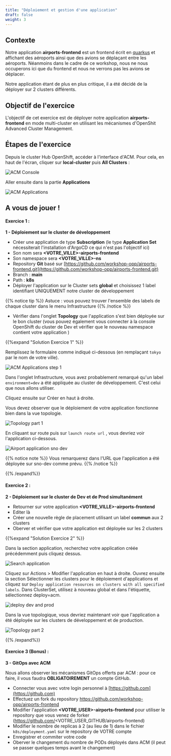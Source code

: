 ```yaml
---
title: "Déploiement et gestion d'une application"
draft: false
weight: 3
---
```



## Contexte

Notre application **airports-frontend** est un frontend écrit en [quarkus](https://quarkus.io) et affichant des aéroports ainsi que des avions se déplaçant entre les aéroports. Néanmoins dans le cadre de ce workshop, nous ne nous occuperons ici que du frontend et nous ne verrons pas les avions se déplacer.

Notre application étant de plus en plus critique, il a été décidé de la déployer sur 2 clusters différents.


## Objectif de l'exercice

L'objectif de cet exercice est de déployer notre application **airports-frontend** en mode multi-cluster en utilisant les mécanismes d'OpenShit Advanced Cluster Management.

## Étapes de l'exercice

Depuis le cluster Hub OpenShift, accéder à l'interface d'ACM.
Pour cela, en haut de l'écran, cliquer sur **local-cluster** puis **All Clusters** :

![ACM Console](/OPP-2023-lab-instruction.github.io/images/acm-startconsole.png)


Aller ensuite dans la partie **Applications** 

![ACM Applications](/OPP-2023-lab-instruction.github.io/images/acm-applications.png)


## A vous de jouer !


#### Exercice 1 : 
__1 - Déploiement sur le cluster de développement__
- Créer une application de type **Subscription**  (le type **Application Set** nécessiterait l'installation d'ArgoCD ce qui n'est pas l'objectif ici)
- Son nom sera **<VOTRE_VILLE>-airports-frontend**
- Son namespace sera **<VOTRE_VILLE>-ns**
- Repository **Git** basé sur [https://github.com/workshop-opp/airports-frontend.git](https://github.com/workshop-opp/airports-frontend.git)
- Branch : **main**
- Path : **k8s**
- Déployer l'application sur le Cluster sets **global** et choisissez 1 label identifiant UNIQUEMENT notre cluster de développement 

{{% notice tip %}}
Astuce : vous pouvez trouver l'ensemble des labels de chaque cluster dans le menu Infrastructure
{{% /notice %}}

- Vérifier dans l'onglet **Topology** que l'application s'est bien déployée sur le bon cluster (vous pouvez également vous connecter à la console OpenShift du cluster de Dev et vérifier que le nouveau namespace contient votre application )


{{%expand "Solution Exercice 1" %}}

Remplissez le formulaire comme indiqué ci-dessous (en remplaçant `tokyo` par le nom de votre ville).

![ACM Applications step 1](/OPP-2023-lab-instruction.github.io/images/create-application-step-1.png)

Dans l'onglet Infrastructure, vous avez probablement remarqué qu'un label `environment=dev` a été appliquée au cluster de développement. C'est celui que nous allons utiliser.


Cliquez ensuite sur Créer en haut à droite.

Vous devez observer que le déploiement de votre application fonctionne bien dans la vue topologie.

![Topology part 1 ](/OPP-2023-lab-instruction.github.io/images/topology-part1.png)

En cliquant sur route puis sur `launch route url` , vous devriez voir l'application ci-dessous.

![Airport application sno dev](/OPP-2023-lab-instruction.github.io/images/airport-application-sno-dev.png)

{{% notice note %}}
Vous remarquerez dans l'URL que l'application a été déployée sur sno-dev comme prévu.
{{% /notice %}}


{{% /expand%}}

#### Exercice 2 :
__2 - Déploiement sur le cluster de Dev et de Prod simultanément__

- Retourner sur votre application **<VOTRE_VILLE>-airports-frontend**
- Editer là
- Créer une nouvelle règle de placement utilisant un label **commun** aux 2 clusters
- Oberver et vérifier que votre application est déployée sur les 2 clusters

{{%expand "Solution Exercice 2" %}}

Dans la section application, recherchez votre application créée précédemment puis cliquez dessus.

![Search application](/OPP-2023-lab-instruction.github.io/images/application-search.png)

Cliquez sur Actions > Modifier l'application en haut à droite. Ouvrez ensuite la section Sélectionner les clusters pour le déploiement d'applications et cliquez sur `Deploy application resources on clusters with all specified labels`. Dans ClusterSet, utilisez à nouveau global et dans l'étiquette, sélectionnez deploy=acm.



![deploy dev and prod](/OPP-2023-lab-instruction.github.io/images/deploy-dev-and-prod.png)

Dans la vue topologique, vous devriez maintenant voir que l'application a été déployée sur les clusters de développement et de production.

![Topology part 2](/OPP-2023-lab-instruction.github.io/images/topology-part2.png)



{{% /expand%}}

#### Exercice 3 (Bonus) :
__3 - GitOps avec ACM__

Nous allons observer les mécanismes GitOps offerts par ACM : pour ce faire, il vous faudra **OBLIGATOIREMENT** un compte GitHub.
- Connecter vous avec votre login personnel à [https://github.com](https://github.com)
- Effectuez un fork du repository https://github.com/workshop-opp/airports-frontend
- Modifier l'application **<VOTRE_USER>-airports-frontend** pour utiliser le repository que vous venez de forker (https://github.com/<VOTRE_USER_GITHUB/airports-frontend)
- Modifier le nombre de replicas à 2 (au lieu de 1) dans le fichier `k8s/deployment.yaml` sur le repository de VOTRE compte
- Enregistrer et commiter votre code
- Oberver le changement du nombre de PODs déployés dans ACM (il peut se passer quelques temps avant le changement)

